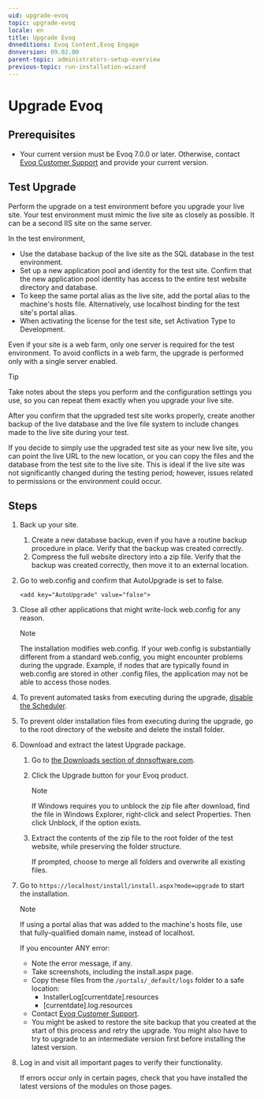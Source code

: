 ```yaml
---
uid: upgrade-evoq
topic: upgrade-evoq
locale: en
title: Upgrade Evoq
dnneditions: Evoq Content,Evoq Engage
dnnversion: 09.02.00
parent-topic: administrators-setup-overview
previous-topic: run-installation-wizard
---
```


# Upgrade Evoq

## Prerequisites

*   Your current version must be Evoq 7.0.0 or later. Otherwise, contact [Evoq Customer Support](https://www.dnnsoftware.com/services/customer-support) and provide your current version.

## Test Upgrade

Perform the upgrade on a test environment before you upgrade your live site. Your test environment must mimic the live site as closely as possible. It can be a second IIS site on the same server.

In the test environment,

*   Use the database backup of the live site as the SQL database in the test environment.
*   Set up a new application pool and identity for the test site. Confirm that the new application pool identity has access to the entire test website directory and database.
*   To keep the same portal alias as the live site, add the portal alias to the machine's hosts file. Alternatively, use localhost binding for the test site's portal alias.
*   When activating the license for the test site, set Activation Type to Development.

Even if your site is a web farm, only one server is required for the test environment. To avoid conflicts in a web farm, the upgrade is performed only with a single server enabled.

> [!Tip]
> Take notes about the steps you perform and the configuration settings you use, so you can repeat them exactly when you upgrade your live site.

After you confirm that the upgraded test site works properly, create another backup of the live database and the live file system to include changes made to the live site during your test.

If you decide to simply use the upgraded test site as your new live site, you can point the live URL to the new location, or you can copy the files and the database from the test site to the live site. This is ideal if the live site was not significantly changed during the testing period; however, issues related to permissions or the environment could occur.

## Steps

1.  Back up your site.
    1.  Create a new database backup, even if you have a routine backup procedure in place. Verify that the backup was created correctly.
    2.  Compress the full website directory into a zip file. Verify that the backup was created correctly, then move it to an external location.
2.  Go to web.config and confirm that AutoUpgrade is set to false.

    ```
    <add key="AutoUpgrade" value="false">
    ```

3.  Close all other applications that might write-lock web.config for any reason.

    > [!Note]
    > The installation modifies web.config. If your web.config is substantially different from a standard web.config, you might encounter problems during the upgrade. Example, if nodes that are typically found in web.config are stored in other .config files, the application may not be able to access those nodes.

4.  To prevent automated tasks from executing during the upgrade, [disable the Scheduler](xref:configure-scheduler).
5.  To prevent older installation files from executing during the upgrade, go to the root directory of the website and delete the install folder.
6.  Download and extract the latest Upgrade package.
    1.  Go to [the Downloads section of dnnsoftware.com](https://www.dnnsoftware.com/services/customer-support/success-network/software-downloads).
    2.  Click the Upgrade button for your Evoq product.

         > [!Note]
         > If Windows requires you to unblock the zip file after download, find the file in Windows Explorer, right-click and select Properties. Then click Unblock, if the option exists.</div>

    3.  Extract the contents of the zip file to the root folder of the test website, while preserving the folder structure.

        If prompted, choose to merge all folders and overwrite all existing files.

7.  Go to ```https://localhost/install/install.aspx?mode=upgrade``` to start the installation.

     > [!Note]
     > If using a portal alias that was added to the machine's hosts file, use that fully-qualified domain name, instead of localhost.</div>

    If you encounter ANY error:

    *   Note the error message, if any.
    *   Take screenshots, including the install.aspx page.
    *   Copy these files from the ```/portals/_default/logs``` folder to a safe location:
        *   InstallerLog\[currentdate\].resources
        *   \[currentdate\].log.resources
    *   Contact [Evoq Customer Support](https://www.dnnsoftware.com/services/customer-support).
    *   You might be asked to restore the site backup that you created at the start of this process and retry the upgrade. You might also have to try to upgrade to an intermediate version first before installing the latest version.

8.  Log in and visit all important pages to verify their functionality.

    If errors occur only in certain pages, check that you have installed the latest versions of the modules on those pages.
